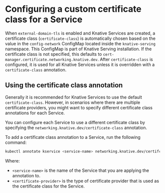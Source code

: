 # Configuring a custom certificate class for a Service

When `external-domain-tls` is enabled and Knative Services are created, a certificate class (`certificate-class`) is automatically chosen based on the value in the `config-network` ConfigMap located inside the `knative-serving` namespace. This ConfigMap is part of Knative Serving installation. If the certificate class is not specified, this defaults to `cert-manager.certificate.networking.knative.dev`. After `certificate-class` is configured, it is used for all Knative Services unless it is overridden with a `certificate-class` annotation.

## Using the certificate class annotation

Generally it is recommended for Knative Services to use the default `certificate-class`. However, in scenarios where there are multiple certificate providers, you might want to specify different certificate class annotations for each Service.

You can configure each Service to use a different certificate class by specifying the `networking.knative.dev/certificate-class` annotation.

To add a certificate class annotation to a Service, run the following command:
```bash
kubectl annotate kservice <service-name> networking.knative.dev/certifcate-class=<certificate-provider>
```
Where:

- `<service-name>` is the name of the Service that you are applying the annotation to.
- `<certificate-provider>` is the type of certificate provider that is used as the certificate class for the Service.

